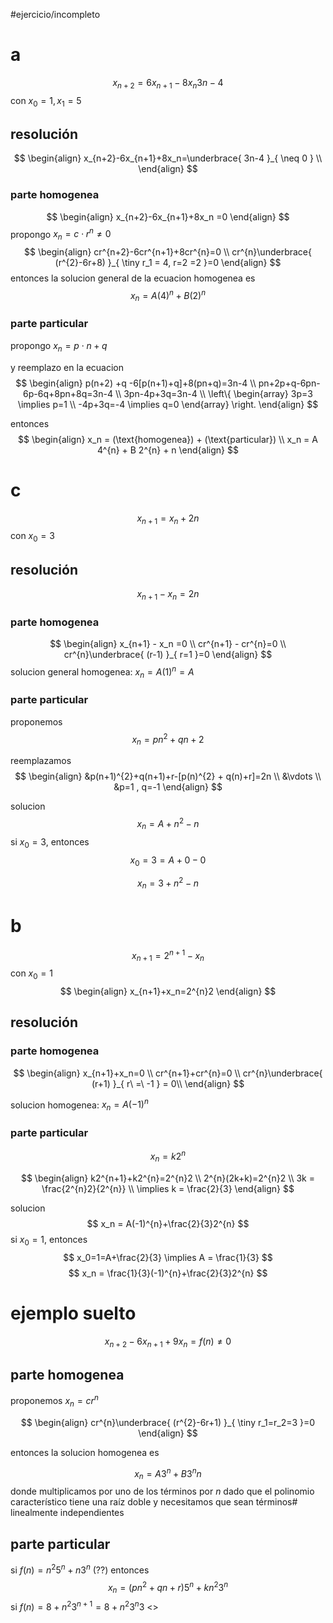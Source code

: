 #ejercicio/incompleto 
# a
$$
x_{n+2}=6x_{n+1}-8x_n 3n-4
$$
con $x_0 = 1, x_1 = 5$

## resolución
$$
\begin{align}
x_{n+2}-6x_{n+1}+8x_n=\underbrace{ 3n-4 }_{ \neq 0 } \\
\end{align}
$$
### parte homogenea
$$
\begin{align}
x_{n+2}-6x_{n+1}+8x_n =0
\end{align}
$$
propongo $x_n=c\cdot r^{n} \neq0$
$$
\begin{align}
cr^{n+2}-6cr^{n+1}+8cr^{n}=0 \\
cr^{n}\underbrace{ (r^{2}-6r+8) }_{ \tiny r_1 = 4, r=2 =2 }=0
\end{align}
$$
entonces la solucion general de la ecuacion homogenea es
$$
x_n = A(4)^{n} + B(2)^{n}
$$
### parte particular

propongo $x_n = p\cdot n+q$

y reemplazo en la ecuacion
$$
\begin{align}
p(n+2) +q -6[p(n+1)+q]+8(pn+q)=3n-4 \\
pn+2p+q-6pn-6p-6q+8pn+8q=3n-4 \\
3pn-4p+3q=3n-4 \\
\left\{ \begin{array}
3p=3 \implies p=1 \\
-4p+3q=-4 \implies q=0
\end{array} \right.
\end{align}
$$

entonces
$$
\begin{align}
x_n = (\text{homogenea}) + (\text{particular}) \\
 x_n = A 4^{n} + B 2^{n} + n
\end{align}
$$

# c

$$
x_{n+1} = x_n +2n
$$
con $x_0 =3$

## resolución

$$
x_{n+1} - x_n = 2n
$$

### parte homogenea
$$
\begin{align}
x_{n+1} - x_n =0 \\
cr^{n+1} - cr^{n}=0 \\
cr^{n}\underbrace{ (r-1) }_{ r=1 }=0
\end{align}
$$
solucion general homogenea: $x_n=A(1)^{n}=A$
### parte particular
proponemos
$$
x_n = pn^{2}+qn+2
$$

reemplazamos
$$
\begin{align}
&p(n+1)^{2}+q(n+1)+r-[p(n)^{2} + q(n)+r]=2n \\
&\vdots \\
&p=1 , q=-1
\end{align}
$$

solucion
$$
x_n=A+n^{2}-n
$$
si $x_0=3$, entonces
$$
x_0 = 3 = A +0 - 0
$$

$$
x_n = 3 + n^{2}-n
$$

# b
$$
x_{n+1}=2^{n+1}-x_n
$$
con $x_0=1$
$$
\begin{align}
x_{n+1}+x_n=2^{n}2
\end{align}
$$
## resolución
### parte homogenea
$$
\begin{align}
x_{n+1}+x_n=0 \\
cr^{n+1}+cr^{n}=0 \\
cr^{n}\underbrace{ (r+1) }_{ r\ =\ -1 } = 0\\
\end{align}
$$

solucion homogenea: $x_{n} = A(-1)^{n}$
### parte particular
$$
x_n = k 2^{n}
$$

$$
\begin{align}
k2^{n+1}+k2^{n}=2^{n}2 \\
2^{n}(2k+k)=2^{n}2 \\
3k = \frac{2^{n}2}{2^{n}} \\
\implies k = \frac{2}{3}
\end{align}
$$

solucion
$$
x_n = A(-1)^{n}+\frac{2}{3}2^{n}
$$
si $x_0=1$, entonces
$$
x_0=1=A+\frac{2}{3} \implies A = \frac{1}{3}
$$
$$
x_n = \frac{1}{3}(-1)^{n}+\frac{2}{3}2^{n}
$$

# ejemplo suelto

$$
x_{n+2}-6x_{n+1}+9x_n=f(n)\neq0
$$

## parte homogenea
proponemos $x_n=cr^{n}$

$$
\begin{align}
cr^{n}\underbrace{ (r^{2}-6r+1) }_{ \tiny r_1=r_2=3 }=0
\end{align}
$$

entonces la solucion homogenea es

$$
x_n = A 3^{n}+ B 3^{n}n
$$
donde multiplicamos por uno de los términos por $n$ dado que el polinomio característico tiene una raíz doble y necesitamos que sean términos# linealmente independientes

## parte particular

si $f(n)=n^{2}5^{n}+n3^{n}$ (??)
entonces
$$
x_n=(pn^{2}+qn+r)5^{n}+kn^{2}3^{n}
$$
si $f(n)=8+n^{2}3^{n+1}=8+n^{2}3^{n}3$
<<cosas>>


